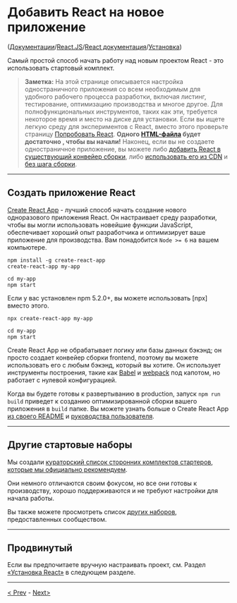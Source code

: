 # Добавить React на новое приложение

([Документации](../../../Readme.md)/[React.JS](../../Readme__react.md)/[React документация](../../docs.md)/[Установка](../installation.md))

Самый простой способ начать работу над новым проектом React - это использовать стартовый комплект.

> **Заметка:**
> На этой странице описывается настройка одностраничного приложения со всем необходимым для удобного рабочего процесса разработки, включая листинг, тестирование, оптимизацию производства и многое другое. Для полнофункциональных инструментов, таких как эти, требуется некоторое время и место на диске для установки.
> Если вы ищете легкую среду для экспериментов с React, вместо этого проверьте страницу [Попробовать React](try_react.md). **Одного [HTML-файла](https://raw.githubusercontent.com/reactjs/reactjs.org/master/static/html/single-file-example.html) будет достаточно , чтобы вы начали!**
>Наконец, если вы не создаете одностраничное приложение, вы можете либо [добавить React в существующий конвейер сборки](add_react_to_an_existing_app.md), либо [использовать его из CDN](cdn_links.md) и [без шага сборки](../advanced_guides/react_without_jsk.md).

***

## Создать приложение React

[Create React App](https://github.com/facebook/create-react-app) - лучший способ начать создание нового одноразового приложения React. Он настраивает среду разработки, чтобы вы могли использовать новейшие функции JavaScript, обеспечивает хороший опыт разработчика и оптимизирует ваше приложение для производства. Вам понадобится `Node >= 6` на вашем компьютере.

```
npm install -g create-react-app
create-react-app my-app

cd my-app
npm start
```

Если у вас установлен npm 5.2.0+, вы можете использовать [npx] вместо этого.

```
npx create-react-app my-app

cd my-app
npm start
```

Create React App не обрабатывает логику или базы данных бэкэнд; он просто создает конвейер сборки frontend, поэтому вы можете использовать его с любым бэкэнд, который вы хотите. Он использует инструменты построения, такие как [Babel](http://babeljs.io/) и [webpack](https://webpack.js.org/) под капотом, но работает с нулевой конфигурацией.

Когда вы будете готовы к развертыванию в production, запуск `npm run build` приведет к созданию оптимизированной сборки вашего приложения в `build` папке. Вы можете узнать больше о Create React App [из своего README](https://github.com/facebook/create-react-app#create-react-app-) и [руководства пользователя](https://github.com/facebook/create-react-app/blob/master/packages/react-scripts/template/README.md#table-of-contents).

***

## Другие стартовые наборы

Мы создали [кураторский список сторонних комплектов стартеров, которые мы официально рекомендуем](../../community/tools/starter_kits.md).

Они немного отличаются своим фокусом, но все они готовы к производству, хорошо поддерживаются и не требуют настройки для начала работы.

Вы также можете просмотреть список [других наборов](../../community/tools/starter_kits.md), предоставленных сообществом.

***

## Продвинутый

Если вы предпочитаете вручную настраивать проект, см. Раздел [«Установка React»](add_react_to_an_existing_app.md) в следующем разделе.

***

[< Prev](try_react.md) - [Next>](add_react_to_an_existing_app.md)